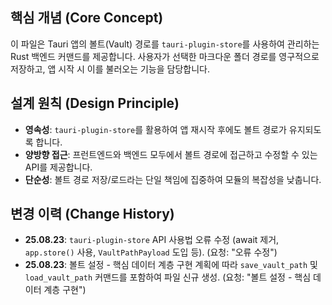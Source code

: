 ## 핵심 개념 (Core Concept)
이 파일은 Tauri 앱의 볼트(Vault) 경로를 `tauri-plugin-store`를 사용하여 관리하는 Rust 백엔드 커맨드를 제공합니다. 사용자가 선택한 마크다운 폴더 경로를 영구적으로 저장하고, 앱 시작 시 이를 불러오는 기능을 담당합니다.

## 설계 원칙 (Design Principle)
- **영속성**: `tauri-plugin-store`를 활용하여 앱 재시작 후에도 볼트 경로가 유지되도록 합니다.
- **양방향 접근**: 프런트엔드와 백엔드 모두에서 볼트 경로에 접근하고 수정할 수 있는 API를 제공합니다.
- **단순성**: 볼트 경로 저장/로드라는 단일 책임에 집중하여 모듈의 복잡성을 낮춥니다.

## 변경 이력 (Change History)
- **25.08.23**: `tauri-plugin-store` API 사용법 오류 수정 (await 제거, `app.store()` 사용, `VaultPathPayload` 도입 등). (요청: "오류 수정")
- **25.08.23**: 볼트 설정 - 핵심 데이터 계층 구현 계획에 따라 `save_vault_path` 및 `load_vault_path` 커맨드를 포함하여 파일 신규 생성. (요청: "볼트 설정 - 핵심 데이터 계층 구현")